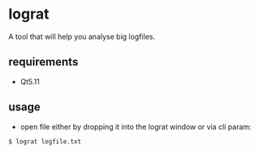 # lograt
A tool that will help you analyse big logfiles.

## requirements
* Qt5.11

## usage
* open file either by dropping it into the lograt window or via cli param:
```
$ lograt logfile.txt
```
